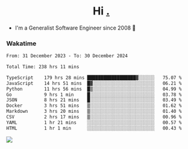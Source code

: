 <h1 align="center">Hi <a href="https://www.hackerrank.com/erasmosaraujo">.</a></h1>
 
- I'm a Generalist Software Engineer  since 2008 🚀
<!--  
<p align="left">
  <a href="https://github.com/erasmosoares/github-readme-stats">
    <img
      align="center"
      src="https://github-readme-stats.vercel.app/api/top-langs/?username=erasmosoares&theme=radical&layout=compact"
    />
  </a>
  <a href="https://github.com/erasmosoares/github-readme-stats">
    [![Harlok's WakaTime stats](https://github-readme-stats.vercel.app/api/wakatime?username=ffflabs)](https://github.com/anuraghazra/github-readme-stats)
  </a>
</p>

<!--
 ### Repo 
 
<p align="left">
 <a href="https://github.com/erasmosoares/github-readme-stats">
    <img
      align="center"
      height="165"
      src="https://github-readme-stats.vercel.app/api/pin?username=erasmosoares&repo=sample-node&title_color=fff&icon_color=f9f9f9&text_color=9f9f9f&bg_color=151515"
    />
  </a>
  <a href="https://github.com/erasmosoares/github-readme-stats">
    <img
      align="center"
      height="165"
      src="https://github-readme-stats.vercel.app/api/pin?username=erasmosoares&repo=sample-node&title_color=fff&icon_color=f9f9f9&text_color=9f9f9f&bg_color=151515"
    />
  </a>
</p>
-->

 ### Wakatime 

<!--START_SECTION:waka-->

```txt
From: 31 December 2023 - To: 30 December 2024

Total Time: 238 hrs 11 mins

TypeScript    179 hrs 28 mins ██████████████████▓░░░░░░   75.07 %
JavaScript    14 hrs 51 mins  █▓░░░░░░░░░░░░░░░░░░░░░░░   06.21 %
Python        11 hrs 56 mins  █▒░░░░░░░░░░░░░░░░░░░░░░░   04.99 %
Go            9 hrs 1 min     █░░░░░░░░░░░░░░░░░░░░░░░░   03.78 %
JSON          8 hrs 21 mins   █░░░░░░░░░░░░░░░░░░░░░░░░   03.49 %
Docker        3 hrs 51 mins   ▒░░░░░░░░░░░░░░░░░░░░░░░░   01.62 %
Markdown      3 hrs 20 mins   ▒░░░░░░░░░░░░░░░░░░░░░░░░   01.40 %
CSV           2 hrs 17 mins   ▒░░░░░░░░░░░░░░░░░░░░░░░░   00.96 %
YAML          1 hr 21 mins    ░░░░░░░░░░░░░░░░░░░░░░░░░   00.57 %
HTML          1 hr 1 min      ░░░░░░░░░░░░░░░░░░░░░░░░░   00.43 %
```

<!--END_SECTION:waka-->

![](https://komarev.com/ghpvc/?username=erasmosoares&color=brightgreen)
